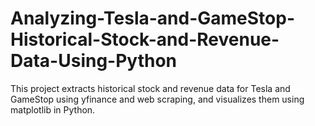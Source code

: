 # Analyzing-Tesla-and-GameStop-Historical-Stock-and-Revenue-Data-Using-Python
This project extracts historical stock and revenue data for Tesla and GameStop using yfinance and web scraping, and visualizes them using matplotlib in Python.
